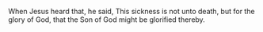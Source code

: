 When Jesus heard that, he said, This sickness is not unto death, but for the glory of God, that the Son of God might be glorified thereby.
